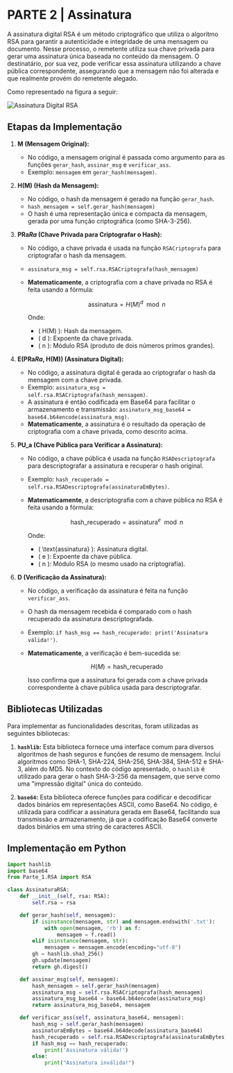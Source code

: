 # PARTE 2 | Assinatura

A assinatura digital RSA é um método criptográfico que utiliza o algoritmo RSA para garantir a autenticidade e integridade de uma mensagem ou documento. Nesse processo, o remetente utiliza sua chave privada para gerar uma assinatura única baseada no conteúdo da mensagem. O destinatário, por sua vez, pode verificar essa assinatura utilizando a chave pública correspondente, assegurando que a mensagem não foi alterada e que realmente provém do remetente alegado.

Como representado na figura a seguir:

![Assinatura Digital RSA](caminho/para/imagem.png)

## Etapas da Implementação

1. **M (Mensagem Original):**
    - No código, a mensagem original é passada como argumento para as funções `gerar_hash`, `assinar_msg` e `verificar_ass`.
    - Exemplo: `mensagem` em `gerar_hash(mensagem)`.

2. **H(M) (Hash da Mensagem):**
    - No código, o hash da mensagem é gerado na função `gerar_hash`.
    - `hash_mensagem = self.gerar_hash(mensagem)`
    - O hash é uma representação única e compacta da mensagem, gerada por uma função criptográfica (como SHA-3-256).

3. **PRa*Ra* (Chave Privada para Criptografar o Hash):**
    - No código, a chave privada é usada na função `RSACriptografa` para criptografar o hash da mensagem.
    - `assinatura_msg = self.rsa.RSACriptografa(hash_mensagem)`
    - **Matematicamente**, a criptografia com a chave privada no RSA é feita usando a fórmula:

        ```math
        \text{assinatura} = H(M)^d \mod n
        ```

        Onde:

        - \( H(M) \): Hash da mensagem.
        - \( d \): Expoente da chave privada.
        - \( n \): Módulo RSA (produto de dois números primos grandes).

4. **E(PRa*Ra*, H(M)) (Assinatura Digital):**
    - No código, a assinatura digital é gerada ao criptografar o hash da mensagem com a chave privada.
    - Exemplo: `assinatura_msg = self.rsa.RSACriptografa(hash_mensagem)`.
    - A assinatura é então codificada em Base64 para facilitar o armazenamento e transmissão: `assinatura_msg_base64 = base64.b64encode(assinatura_msg)`.
    - **Matematicamente**, a assinatura é o resultado da operação de criptografia com a chave privada, como descrito acima.

5. **PU_a (Chave Pública para Verificar a Assinatura):**
    - No código, a chave pública é usada na função `RSADescriptografa` para descriptografar a assinatura e recuperar o hash original.
    - Exemplo: `hash_recuperado = self.rsa.RSADescriptografa(assinaturaEmBytes)`.
    - **Matematicamente**, a descriptografia com a chave pública no RSA é feita usando a fórmula:

        ```math
        \text{hash\_recuperado} = \text{assinatura}^e \mod n
        ```

        Onde:

        - \( \text{assinatura} \): Assinatura digital.
        - \( e \): Expoente da chave pública.
        - \( n \): Módulo RSA (o mesmo usado na criptografia).

6. **D (Verificação da Assinatura):**
    - No código, a verificação da assinatura é feita na função `verificar_ass`.
    - O hash da mensagem recebida é comparado com o hash recuperado da assinatura descriptografada.
    - Exemplo: `if hash_msg == hash_recuperado: print('Assinatura válida!')`.
    - **Matematicamente**, a verificação é bem-sucedida se:

        ```math
        H(M) = \text{hash\_recuperado}
        ```

        Isso confirma que a assinatura foi gerada com a chave privada correspondente à chave pública usada para descriptografar.

## Bibliotecas Utilizadas

Para implementar as funcionalidades descritas, foram utilizadas as seguintes bibliotecas:

1. **`hashlib`:** Esta biblioteca fornece uma interface comum para diversos algoritmos de hash seguros e funções de resumo de mensagem. Inclui algoritmos como SHA-1, SHA-224, SHA-256, SHA-384, SHA-512 e SHA-3, além do MD5. No contexto do código apresentado, o `hashlib` é utilizado para gerar o hash SHA-3-256 da mensagem, que serve como uma "impressão digital" única do conteúdo.

2. **`base64`:** Esta biblioteca oferece funções para codificar e decodificar dados binários em representações ASCII, como Base64. No código, é utilizada para codificar a assinatura gerada em Base64, facilitando sua transmissão e armazenamento, já que a codificação Base64 converte dados binários em uma string de caracteres ASCII.

## Implementação em Python

```python
import hashlib
import base64
from Parte_1.RSA import RSA

class AssinaturaRSA:
    def __init__(self, rsa: RSA):
        self.rsa = rsa

    def gerar_hash(self, mensagem):
        if isinstance(mensagem, str) and mensagem.endswith('.txt'):
            with open(mensagem, 'rb') as f:
                mensagem = f.read()
        elif isinstance(mensagem, str):
            mensagem = mensagem.encode(encoding="utf-8")
        gh = hashlib.sha3_256()
        gh.update(mensagem)
        return gh.digest()

    def assinar_msg(self, mensagem):
        hash_mensagem = self.gerar_hash(mensagem)
        assinatura_msg = self.rsa.RSACriptografa(hash_mensagem)
        assinatura_msg_base64 = base64.b64encode(assinatura_msg)
        return assinatura_msg_base64, mensagem

    def verificar_ass(self, assinatura_base64, mensagem):
        hash_msg = self.gerar_hash(mensagem)
        assinaturaEmBytes = base64.b64decode(assinatura_base64)
        hash_recuperado = self.rsa.RSADescriptografa(assinaturaEmBytes)
        if hash_msg == hash_recuperado:
            print('Assinatura válida!')
        else:
            print("Assinatura inválida!")

